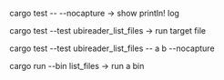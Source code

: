 cargo test -- --nocapture -> show println! log

cargo test --test ubireader_list_files -> run target file

cargo test --test ubireader_list_files -- a b --nocapture

cargo run  --bin list_files -> run a bin

